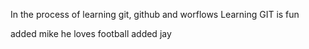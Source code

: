 In the process of learning git, github and worflows
Learning GIT is fun

added mike 
he loves football
added jay
